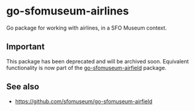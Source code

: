 # go-sfomuseum-airlines

Go package for working with airlines, in a SFO Museum context.

## Important

This package has been deprecated and will be archived soon. Equivalent functionality is now part of the [go-sfomuseum-airfield](https://github.com/sfomuseum/go-sfomuseum-airfield) package.

## See also

* https://github.com/sfomuseum/go-sfomuseum-airfield

